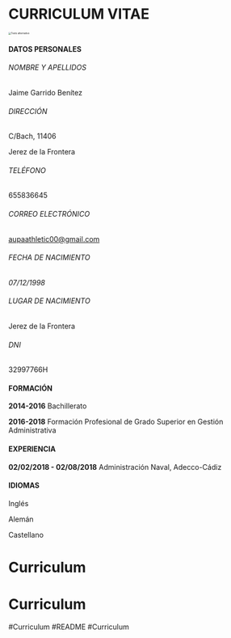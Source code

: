 

# CURRICULUM VITAE



<img src="https://soymotor.com/sites/default/files/styles/mega/public/imagenes/noticia/fernando-alonso-revela-carreras-favoritas.jpg?itok=MwOVSIks" alt="Texto alternativo" style="zoom:33%;" />



#### DATOS PERSONALES



###### NOMBRE Y APELLIDOS

Jaime Garrido Benítez



###### DIRECCIÓN

C/Bach, 11406

Jerez de la Frontera



###### TELÉFONO

655836645



###### CORREO ELECTRÓNICO

aupaathletic00@gmail.com



###### FECHA DE NACIMIENTO

*07/12/1998*



###### LUGAR DE NACIMIENTO

Jerez de la Frontera



###### DNI

32997766H



#### FORMACIÓN



**2014-2016**    Bachillerato

**2016-2018**    Formación Profesional de Grado Superior en Gestión Administrativa



#### EXPERIENCIA



**02/02/2018 - 02/08/2018**   Administración Naval, Adecco-Cádiz





#### IDIOMAS

Inglés

Alemán

Castellano



# Curriculum
# Curriculum
#Curriculum
#README
#Curriculum
